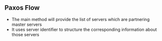 

Paxos Flow
---

- The main method will provide the list of servers which are partnering master servers
- It uses server identifier to structure the corresponding information about those servers
